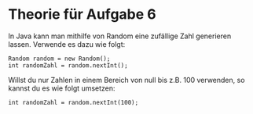 # Theorie für Aufgabe 6

In Java kann man mithilfe von Random eine zufällige Zahl generieren lassen. Verwende es dazu wie folgt:
```
Random random = new Random();
int randomZahl = random.nextInt();
```

Willst du nur Zahlen in einem Bereich von null bis z.B. 100 verwenden, so kannst du es wie folgt umsetzen:
```
int randomZahl = random.nextInt(100);
```
